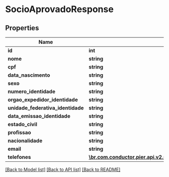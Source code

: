 # SocioAprovadoResponse

## Properties
Name | Type | Description | Notes
------------ | ------------- | ------------- | -------------
**id** | **int** | {{{socio_aprovado_response_id_value}}} | [optional] 
**nome** | **string** | {{{socio_aprovado_response_nome_value}}} | [optional] 
**cpf** | **string** | {{{socio_aprovado_response_cpf_value}}} | [optional] 
**data_nascimento** | **string** | {{{socio_aprovado_response_data_nascimento_value}}} | [optional] 
**sexo** | **string** | {{{socio_aprovado_response_sexo_value}}} | [optional] 
**numero_identidade** | **string** | {{{socio_aprovado_response_numero_identidade_value}}} | [optional] 
**orgao_expedidor_identidade** | **string** | {{{socio_aprovado_response_orgao_expedidor_identidade_value}}} | [optional] 
**unidade_federativa_identidade** | **string** | {{{socio_aprovado_response_unidade_federativa_identidade_value}}} | [optional] 
**data_emissao_identidade** | **string** | {{{socio_aprovado_response_data_emissao_identidade_value}}} | [optional] 
**estado_civil** | **string** | {{{socio_aprovado_response_estado_civil_value}}} | [optional] 
**profissao** | **string** | {{{socio_aprovado_response_profissao_value}}} | [optional] 
**nacionalidade** | **string** | {{{socio_aprovado_response_nacionalidade_value}}} | [optional] 
**email** | **string** | {{{socio_aprovado_response_email_value}}} | [optional] 
**telefones** | [**\br.com.conductor.pier.api.v2.model\TelefonePessoaAprovadaResponse[]**](TelefonePessoaAprovadaResponse.md) | {{{socio_aprovado_response_telefones_value}}} | [optional] 

[[Back to Model list]](../README.md#documentation-for-models) [[Back to API list]](../README.md#documentation-for-api-endpoints) [[Back to README]](../README.md)


